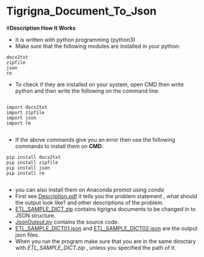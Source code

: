 # Tigrigna_Document_To_Json

#**Description How It Works**
* It is written with python programming (python3)
* Make sure that the following modules are installed in your python:
~~~
docx2txt
zipfile
json
re
~~~

 * To check if they are installed on your system, open CMD then write python and then write the following on the command line.
 ~~~
 
 import docx2txt
 import zipfile
 import json
 import re
 
 
 ~~~
 
 
* If the above commands give you an error then use the following commands to install them on **CMD**.
```
pip install docx2txt
pip install zipfile
pip install json
pip install re


```
* you can also install them on Anaconda promot using _conda_
* First see [Description.pdf](https://github.com/Luel-Hagos/Tigrigna_Document_To_Json/blob/master/Description.pdf) it tells you the problem statement , what should the output look like? and other descriptions of the problem.
* [ETL_SAMPLE_DICT.zip](https://github.com/Luel-Hagos/Tigrigna_Document_To_Json/blob/master/ETL_SAMPLE_DICT.zip) contains tigrigna documents to be changed in to JSON structure.
* [JsonOutput.py](https://github.com/Luel-Hagos/Tigrigna_Document_To_Json/blob/master/JsonOutput.py) contains the source code.
* [ETL_SAMPLE_DICT01.json](https://github.com/Luel-Hagos/Tigrigna_Document_To_Json/blob/master/ETL_SAMPLE_DICT01.json) and [ETL_SAMPLE_DICT02.json](https://github.com/Luel-Hagos/Tigrigna_Document_To_Json/blob/master/ETL_SAMPLE_DICT02.json) are the output json files.
* When you run the program make sure that you are in the same diroctary with *_ETL_SAMPLE_DICT.zip_* , unless you specified the path of it.


